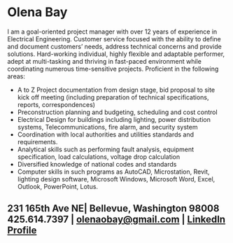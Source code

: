 # Olena Bay

I am a goal-oriented project manager with over 12 years of experience in Electrical Engineering. Customer service focused with the ability to define and document customers’ needs, address technical concerns and provide solutions. Hard-working individual, highly flexible and adaptable performer, adept at multi-tasking and thriving in fast-paced environment while coordinating numerous time-sensitive projects.
Proficient in the following areas:
 - A to Z Project documentation from design stage, bid proposal to site kick off meeting (including preparation of technical specifications, reports, correspondences)
 - Preconstruction planning and budgeting, scheduling and cost control
 - Electrical Design for buildings including lighting, power distribution systems, Telecommunications, fire alarm, and security system
 - Coordination with local authorities and utilities standards and requirements.
 - Analytical skills such as performing fault analysis, equipment specification, load calculations, voltage drop calculation
 - Diversified knowledge of national codes and standards
 - Computer skills in such programs as AutoCAD, Microstation, Revit, lighting design software, Microsoft Windows, Microsoft Word, Excel, Outlook, PowerPoint, Lotus.

## 231 165th Ave NE| Bellevue, Washington 98008 425.614.7397 | olenaobay@gmail.com | [LinkedIn Profile](https://www.linkedin.com/in/olenabay/)
